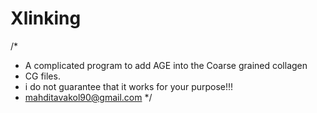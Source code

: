 # Xlinking
/*
* A complicated program to add AGE into the Coarse grained collagen
* CG files.
* i do not guarantee that it works for your purpose!!!
* mahditavakol90@gmail.com
*/
